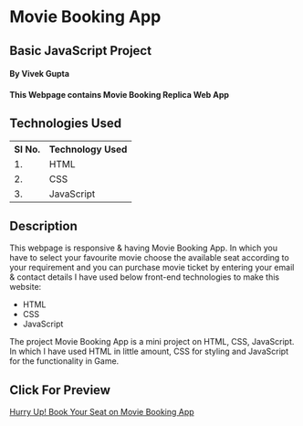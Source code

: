# Movie Booking App

## Basic JavaScript Project 

#### By Vivek Gupta

#### This Webpage contains Movie Booking Replica Web App

## Technologies Used

<table>
    <tr>
        <th>
            SI No.
            </th>
                <th>
            Technology Used
            </th>
    </tr>
    <tr>
        <td>
            1.
        </td>
        <td>
            HTML
        </td>
    </tr>
    <tr>
        <td>
            2.
        </td>
        <td>
            CSS
        </td>
    </tr>
    <tr>
        <td>
            3.
        </td>
        <td>
            JavaScript
        </td>
    </tr>
    
 </table>
    

## Description
This webpage is responsive & having Movie Booking App. In which you have to select your favourite movie choose the available seat according to your requirement and you can purchase movie ticket by entering your email & contact details
I have used below front-end technologies to make this website:

* HTML
* CSS
* JavaScript

<p>
The project Movie Booking App is a mini project on HTML, CSS, JavaScript. In which I have used HTML in little amount, CSS for styling and JavaScript for the functionality in Game.
</p>

## Click For Preview
<a href="https://thewisdomgupta.github.io/Movie-Booking-App/">Hurry Up! Book Your Seat on Movie Booking App</a>


